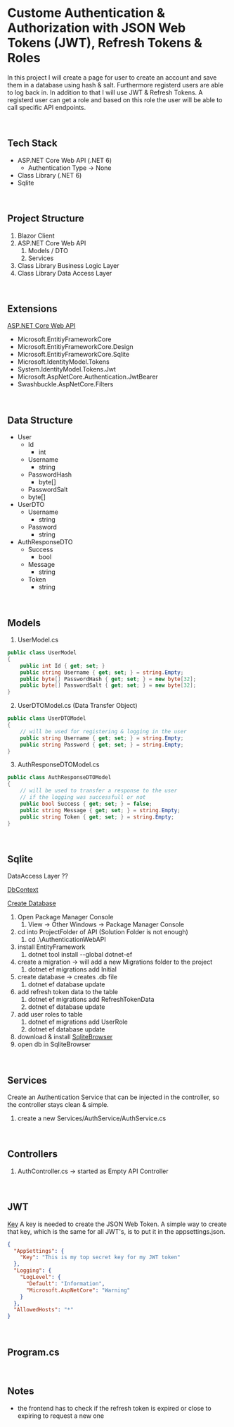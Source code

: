 # Custome Authentication & Authorization with JSON Web Tokens (JWT), Refresh Tokens & Roles

In this project I will create a page for user to create an account and save them in a database using hash & salt. Furthermore registerd users are able to log back in. In addition to that I will use JWT & Refresh Tokens. A registerd user can get a role and based on this role the user will be able to call specific API endpoints.

<br>

## Tech Stack

- ASP.NET Core Web API (.NET 6)
	- Authentication Type -> None
- Class Library (.NET 6)
- Sqlite

<br>

## Project Structure

1. Blazor Client
2. ASP.NET Core Web API
	1. Models / DTO
	2. Services
3. Class Library Business Logic Layer
4. Class Library Data Access Layer

<br>

## Extensions

<ins>ASP.NET Core Web API</ins>
- Microsoft.EntitiyFrameworkCore
- Microsoft.EntitiyFrameworkCore.Design
- Microsoft.EntitiyFrameworkCore.Sqlite
- Microsoft.IdentityModel.Tokens
- System.IdentityModel.Tokens.Jwt
- Microsoft.AspNetCore.Authentication.JwtBearer
- Swashbuckle.AspNetCore.Filters
<br>

## Data Structure

- User
	- Id
		- int
	- Username
		- string
	- PasswordHash 
		- byte[]
	- PasswordSalt 
	- byte[]
- UserDTO
	- Username
		- string
	- Password
		- string
- AuthResponseDTO
	- Success
		- bool
	- Message
		- string
	- Token
		- string

<br>

## Models

1. UserModel.cs

``` C#
public class UserModel
{
    public int Id { get; set; } 
    public string Username { get; set; } = string.Empty;
    public byte[] PasswordHash { get; set; } = new byte[32];
    public byte[] PasswordSalt { get; set; } = new byte[32];
}
```

2. UserDTOModel.cs (Data Transfer Object)

``` C#
public class UserDTOModel
{
    // will be used for registering & logging in the user
    public string Username { get; set; } = string.Empty;
    public string Password { get; set; } = string.Empty;
}
```

3. AuthResponseDTOModel.cs

``` C#
public class AuthResponseDTOModel
{
    // will be used to transfer a response to the user
    // if the logging was successfull or not
    public bool Success { get; set; } = false;
    public string Message { get; set; } = string.Empty;
    public string Token { get; set; } = string.Empty;
}
```

<br>

## Sqlite

DataAccess Layer ??

<ins>DbContext</ins>


<ins>Create Database</ins>
1. Open Package Manager Console 
	1. View -> Other Windows -> Package Manager Console
2. cd into ProjectFolder of API (Solution Folder is not enough)
	1. cd .\\AuthenticationWebAPI
3. install EntityFramework
	1. dotnet tool install --global dotnet-ef
4. create a migration -> will add a new Migrations folder to the project
	1. dotnet ef migrations add Initial
5. create database -> creates .db file 
	1. dotnet ef database update
6. add refresh token data to the table
	1. dotnet ef migrations add RefreshTokenData
	2. dotnet ef database update
7. add user roles to table
	1. dotnet ef migrations add UserRole
	2. dotnet ef database update
8. download & install [SqliteBrowser](https://sqlitebrowser.org/dl/)
9. open db in SqliteBrowser
<br>

## Services

Create an Authentication Service that can be injected in the controller, so the controller stays clean & simple.

1. create a new Services/AuthService/AuthService.cs

<br>

## Controllers

1. AuthController.cs -> started as Empty API Controller

<br>

## JWT

<ins>Key</ins>
A key is needed to create the JSON Web Token. A simple way to create that key, which is the same for all JWT's, is to put it in the appsettings.json. 

``` JSON
{
  "AppSettings": {
    "Key": "This is my top secret key for my JWT token"
  },
  "Logging": {
    "LogLevel": {
      "Default": "Information",
      "Microsoft.AspNetCore": "Warning"
    }
  },
  "AllowedHosts": "*"
}
```

<br>

## Program.cs

<br>

## Notes

- the frontend has to check if the refresh token is expired or close to expiring to request a new one